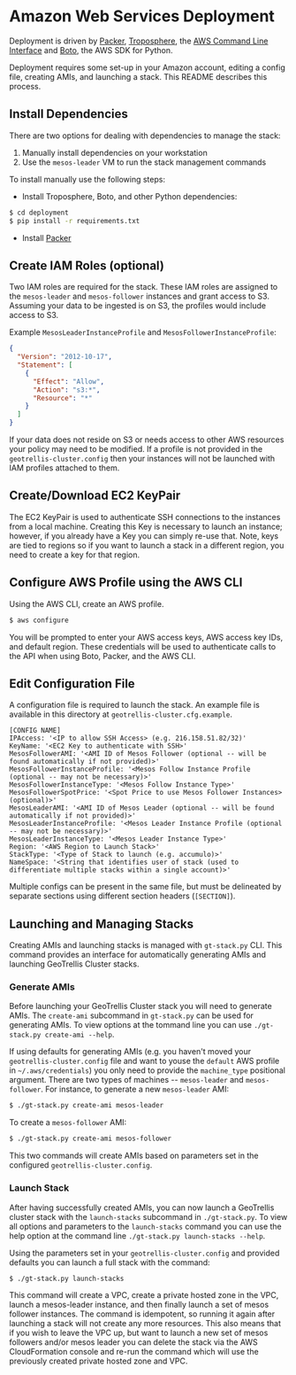 # Amazon Web Services Deployment

Deployment is driven by [Packer](https://www.packer.io), [Troposphere](https://github.com/cloudtools/troposphere), the [AWS Command Line Interface](http://aws.amazon.com/cli/) and [Boto](http://aws.amazon.com/cli/), the AWS SDK for Python.

Deployment requires some set-up in your Amazon account, editing a config file, creating AMIs, and launching a stack. This README describes this process.

## Install Dependencies

There are two options for dealing with dependencies to manage the stack:
  1. Manually install dependencies on your workstation
  2. Use the `mesos-leader` VM to run the stack management commands

To install manually use the following steps:
 - Install Troposphere, Boto, and other Python dependencies:

```bash
$ cd deployment
$ pip install -r requirements.txt
```

 - Install [Packer](https://www.packer.io/intro/getting-started/setup.html)

## Create IAM Roles (optional)

Two IAM roles are required for the stack. These IAM roles are assigned to the `mesos-leader` and `mesos-follower` instances and grant access to S3. Assuming your data to be ingested is on S3, the profiles would include access to S3.

Example `MesosLeaderInstanceProfile` and `MesosFollowerInstanceProfile`:
```json
{
  "Version": "2012-10-17",
  "Statement": [
    {
      "Effect": "Allow",
      "Action": "s3:*",
      "Resource": "*"
    }
  ]
}
```

If your data does not reside on S3 or needs access to other AWS resources your policy may need to be modified. If a profile is not provided in the `geotrellis-cluster.config` then your instances will not be launched with IAM profiles attached to them.


## Create/Download EC2 KeyPair

The EC2 KeyPair is used to authenticate SSH connections to the instances from a local machine. Creating this Key is necessary to launch an instance; however, if you already have a Key you can simply re-use that. Note, keys are tied to regions so if you want to launch a stack in a different region, you need to create a key for that region.

## Configure AWS Profile using the AWS CLI

Using the AWS CLI, create an AWS profile.

```bash
$ aws configure
```

You will be prompted to enter your AWS access keys,  AWS access key IDs, and default region. These credentials will be used to authenticate calls to the API when using Boto, Packer, and the AWS CLI.

## Edit Configuration File

A configuration file is required to launch the stack. An example file is available in this directory at `geotrellis-cluster.cfg.example`.

```
[CONFIG NAME]
IPAccess: '<IP to allow SSH Access> (e.g. 216.158.51.82/32)'
KeyName: '<EC2 Key to authenticate with SSH>'
MesosFollowerAMI: '<AMI ID of Mesos Follower (optional -- will be found automatically if not provided)>'
MesosFollowerInstanceProfile: '<Mesos Follow Instance Profile (optional -- may not be necessary)>'
MesosFollowerInstanceType: '<Mesos Follow Instance Type>'
MesosFollowerSpotPrice: '<Spot Price to use Mesos Follower Instances> (optional)>'
MesosLeaderAMI: '<AMI ID of Mesos Leader (optional -- will be found automatically if not provided)>'
MesosLeaderInstanceProfile: '<Mesos Leader Instance Profile (optional -- may not be necessary)>'
MesosLeaderInstanceType: '<Mesos Leader Instance Type>'
Region: '<AWS Region to Launch Stack>'
StackType: '<Type of Stack to launch (e.g. accumulo)>'
NameSpace: '<String that identifies user of stack (used to differentiate multiple stacks within a single account)>'
```

Multiple configs can be present in the same file, but must be delineated by separate sections using different section headers (`[SECTION]`).

## Launching and Managing Stacks

Creating AMIs and launching stacks is managed with  `gt-stack.py` CLI. This command provides an interface for automatically generating AMIs and launching GeoTrellis Cluster stacks.

### Generate AMIs

Before launching your GeoTrellis Cluster stack you will need to generate AMIs. The `create-ami` subcommand in `gt-stack.py` can be used for generating AMIs. To view options at the tommand line you can use `./gt-stack.py create-ami --help`.

If using defaults for generating AMIs (e.g. you haven't moved your `geotrellis-cluster.config` file and want to youse the `default` AWS profile in `~/.aws/credentials`) you only need to provide the `machine_type` positional argument. There are two types of machines -- `mesos-leader` and `mesos-follower`. For instance, to generate a new `mesos-leader` AMI:

```bash
$ ./gt-stack.py create-ami mesos-leader
```

To create a `mesos-follower` AMI:
```bash
$ ./gt-stack.py create-ami mesos-follower
```

This two commands will create AMIs based on parameters set in the configured `geotrellis-cluster.config`.

### Launch Stack

After having successfully created AMIs, you can now launch a GeoTrellis cluster stack with the `launch-stacks` subcommand in `./gt-stack.py`. To view all options and parameters to the `launch-stacks` command you can use the help option at the command line `./gt-stack.py launch-stacks --help`.

Using the parameters set in your `geotrellis-cluster.config` and provided defaults you can launch a full stack with the command:

```bash
$ ./gt-stack.py launch-stacks
```

This command will create a VPC, create a private hosted zone in the VPC, launch a mesos-leader instance, and then finally launch a set of mesos follower instances. The command is idempotent, so running it again after launching a stack will not create any more resources. This also means that if you wish to leave the VPC up, but want to launch a new set of mesos followers and/or mesos leader you can delete the stack via the AWS CloudFormation console and re-run the command which will use the previously created private hosted zone and VPC.
